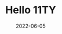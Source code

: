 ---
eleventyExcludeFromCollections: true
title: Hello 11TY
permalink: "blog/{{ title | slugify }}/"
date: 2022-06-05
draft: true
---